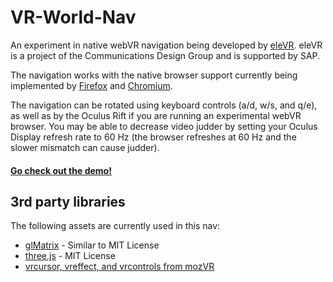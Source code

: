 VR-World-Nav
============

An experiment in native webVR navigation being developed by [eleVR](http://eleVR.com). eleVR is a project of the Communications Design Group and is supported by SAP.

The navigation works with the native browser support currently being implemented by [Firefox](http://blog.bitops.com/blog/2014/06/26/first-steps-for-vr-on-the-web/) and [Chromium](https://drive.google.com/folderview?id=0BzudLt22BqGRbW9WTHMtOWMzNjQ&usp=sharing#list).

The navigation can be rotated using keyboard controls  (a/d, w/s, and q/e), as well as by the Oculus Rift if you are running an experimental webVR browser. You may be able to decrease video judder by setting your Oculus Display refresh rate to 60 Hz (the browser refreshes at 60 Hz and the slower mismatch can cause judder).

#### [Go check out the demo!](http://hawksley.github.io/VR-World-Nav/) ####

## 3rd party libraries ##
The following assets are currently used in this nav:

- [glMatrix](http://glmatrix.net/) - Similar to MIT License
- [three.js](http://threejs.org/) - MIT License
- [vrcursor, vreffect, and vrcontrols from mozVR](https://github.com/MozVR/)
